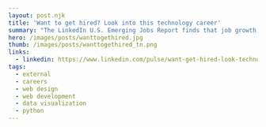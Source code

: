 ```yaml
---
layout: post.njk
title: 'Want to get hired? Look into this technology career'
summary: "The LinkedIn U.S. Emerging Jobs Report finds that job growth in the next decade outstrips growth in the previous decade creating 11.5 million jobs, estimating that 65% of children entering primary school will hold jobs that don't yet exist."
hero: /images/posts/wanttogethired.jpg
thumb: /images/posts/wanttogethired_tn.png
links:
  - linkedin: https://www.linkedin.com/pulse/want-get-hired-look-technology-careerlinkedin-jobs-finds-villalobos/
tags:
  - external
  - careers
  - web design
  - web development
  - data visualization
  - python
---
```

